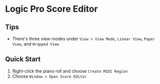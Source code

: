 # Logic Pro Score Editor

## Tips

- There's three view modes under `View > View Mode`, `Linear View`, `Paper View`, and `Wrapped View`

## Quick Start

1. Right-click the piano roll and choose `Create MIDI Region`
2. Choose `Window > Open Score Editor`
